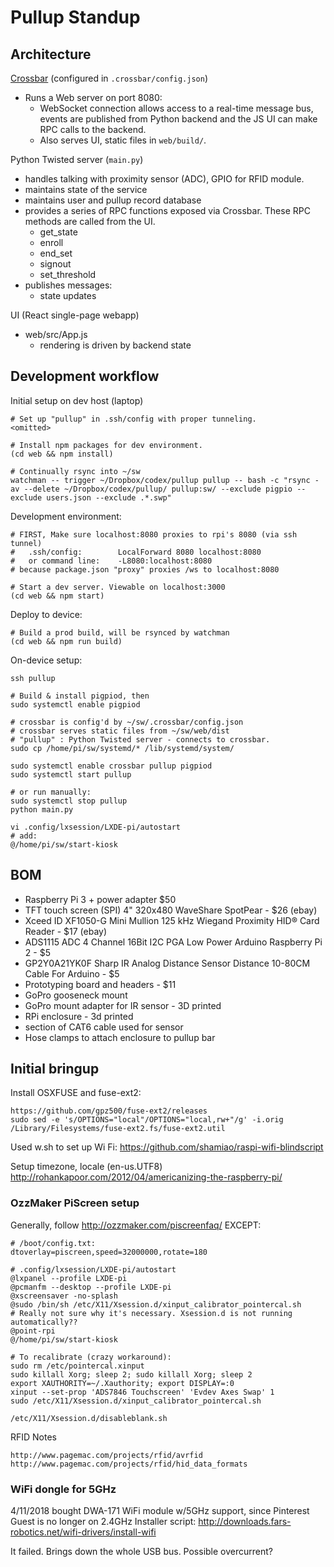 # Pullup Standup

## Architecture

[Crossbar](http://crossbar.io) (configured in `.crossbar/config.json`)
- Runs a Web server on port 8080:
  - WebSocket connection allows access to a real-time message bus,
    events are published from Python backend and the JS UI can make RPC calls to the backend.
  - Also serves UI, static files in `web/build/`.

Python Twisted server (`main.py`)
- handles talking with proximity sensor (ADC), GPIO for RFID module.
- maintains state of the service
- maintains user and pullup record database
- provides a series of RPC functions exposed via Crossbar. These RPC methods are called from the UI.
  - get_state
  - enroll
  - end_set
  - signout
  - set_threshold
- publishes messages:
  - state updates

UI (React single-page webapp)
- web/src/App.js
  - rendering is driven by backend state


## Development workflow


Initial setup on dev host (laptop)

    # Set up "pullup" in .ssh/config with proper tunneling.
    <omitted>

    # Install npm packages for dev environment.
    (cd web && npm install)

    # Continually rsync into ~/sw
    watchman -- trigger ~/Dropbox/codex/pullup pullup -- bash -c "rsync -av --delete ~/Dropbox/codex/pullup/ pullup:sw/ --exclude pigpio --exclude users.json --exclude .*.swp"


Development environment:

    # FIRST, Make sure localhost:8080 proxies to rpi's 8080 (via ssh tunnel)
    #   .ssh/config:        LocalForward 8080 localhost:8080
    #   or command line:    -L8080:localhost:8080
    # because package.json "proxy" proxies /ws to localhost:8080

    # Start a dev server. Viewable on localhost:3000
    (cd web && npm start)


Deploy to device:

    # Build a prod build, will be rsynced by watchman
    (cd web && npm run build)


On-device setup:

    ssh pullup

    # Build & install pigpiod, then
    sudo systemctl enable pigpiod

    # crossbar is config'd by ~/sw/.crossbar/config.json
    # crossbar serves static files from ~/sw/web/dist
    # "pullup" : Python Twisted server - connects to crossbar.
    sudo cp /home/pi/sw/systemd/* /lib/systemd/system/

    sudo systemctl enable crossbar pullup pigpiod
    sudo systemctl start pullup

    # or run manually:
    sudo systemctl stop pullup
    python main.py

    vi .config/lxsession/LXDE-pi/autostart
    # add:
    @/home/pi/sw/start-kiosk



## BOM

- Raspberry Pi 3 + power adapter $50
- TFT touch screen (SPI) 4" 320x480 WaveShare SpotPear - $26 (ebay)
- Xceed ID XF1050-G Mini Mullion 125 kHz Wiegand Proximity HID® Card Reader - $17 (ebay)
- ADS1115 ADC 4 Channel 16Bit I2C PGA Low Power Arduino Raspberry Pi 2 - $5
- GP2Y0A21YK0F Sharp IR Analog Distance Sensor Distance 10-80CM Cable For Arduino - $5
- Prototyping board and headers - $11
- GoPro gooseneck mount
- GoPro mount adapter for IR sensor - 3D printed
- RPi enclosure - 3d printed
- section of CAT6 cable used for sensor
- Hose clamps to attach enclosure to pullup bar


## Initial bringup

Install OSXFUSE and fuse-ext2:

    https://github.com/gpz500/fuse-ext2/releases
    sudo sed -e 's/OPTIONS="local"/OPTIONS="local,rw+"/g' -i.orig /Library/Filesystems/fuse-ext2.fs/fuse-ext2.util

Used w.sh to set up Wi Fi: https://github.com/shamiao/raspi-wifi-blindscript

Setup timezone, locale (en-us.UTF8)
http://rohankapoor.com/2012/04/americanizing-the-raspberry-pi/


### OzzMaker PiScreen setup

Generally, follow http://ozzmaker.com/piscreenfaq/ EXCEPT:

    # /boot/config.txt:
    dtoverlay=piscreen,speed=32000000,rotate=180

    # .config/lxsession/LXDE-pi/autostart
    @lxpanel --profile LXDE-pi
    @pcmanfm --desktop --profile LXDE-pi
    @xscreensaver -no-splash
    @sudo /bin/sh /etc/X11/Xsession.d/xinput_calibrator_pointercal.sh
    # Really not sure why it's necessary. Xsession.d is not running automatically??
    @point-rpi
    @/home/pi/sw/start-kiosk

    # To recalibrate (crazy workaround):
    sudo rm /etc/pointercal.xinput
    sudo killall Xorg; sleep 2; sudo killall Xorg; sleep 2
    export XAUTHORITY=~/.Xauthority; export DISPLAY=:0
    xinput --set-prop 'ADS7846 Touchscreen' 'Evdev Axes Swap' 1
    sudo /etc/X11/Xsession.d/xinput_calibrator_pointercal.sh

    /etc/X11/Xsession.d/disableblank.sh


RFID Notes

    http://www.pagemac.com/projects/rfid/avrfid
    http://www.pagemac.com/projects/rfid/hid_data_formats


### WiFi dongle for 5GHz

4/11/2018
bought DWA-171 WiFi module w/5GHz support, since Pinterest Guest is no longer on 2.4GHz
Installer script: http://downloads.fars-robotics.net/wifi-drivers/install-wifi

It failed. Brings down the whole USB bus. Possible overcurrent?
